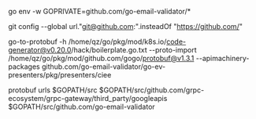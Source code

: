 go env -w GOPRIVATE=github.com/go-email-validator/*

git config --global url."git@github.com:".insteadOf "https://github.com/"

go-to-protobuf -h /home/qz/go/pkg/mod/k8s.io/code-generator@v0.20.0/hack/boilerplate.go.txt --proto-import /home/qz/go/pkg/mod/github.com/gogo/protobuf@v1.3.1 --apimachinery-packages github.com/go-email-validator/go-ev-presenters/pkg/presenters/ciee

protobuf urls
$GOPATH/src
$GOPATH/src/github.com/grpc-ecosystem/grpc-gateway/third_party/googleapis
$GOPATH/src/github.com/go-email-validator